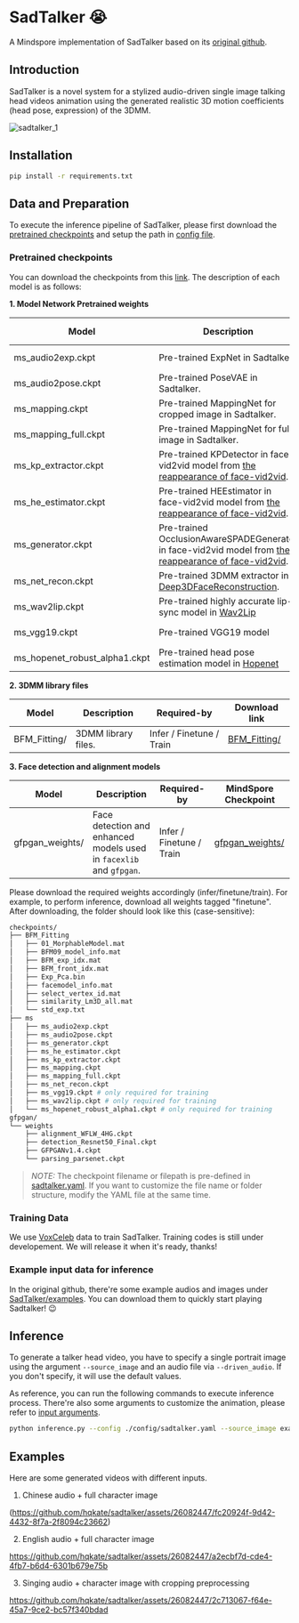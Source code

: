 # SadTalker :sob:

A Mindspore implementation of SadTalker based on its [original github](https://github.com/OpenTalker/SadTalker).

## Introduction
SadTalker is a novel system for a stylized audio-driven single image talking head videos animation using the generated realistic 3D motion coefficients (head pose, expression) of the 3DMM.

![sadtalker_1](https://github.com/hqkate/sadtalker/assets/26082447/f1239f9f-f434-4b2c-8ed0-3f07287eb7f3)


## Installation

```bash
pip install -r requirements.txt
```

## Data and Preparation

To execute the inference pipeline of SadTalker, please first download the [pretrained checkpoints](#pretrained-checkpoints) and setup the path in [config file](./config/sadtalker.yaml).

### Pretrained checkpoints

You can download the checkpoints from this [link](https://download-mindspore.osinfra.cn/toolkits/mindone/sadtalker/).
The description of each model is as follows:

**1. Model Network Pretrained weights**

| Model | Description | Required-by | MindSpore Checkpoint |
| --- | --- | --- | --- |
| ms_audio2exp.ckpt  | Pre-trained ExpNet in Sadtalker. | Infer / Finetune | [ms_audio2exp.ckpt](https://download-mindspore.osinfra.cn/toolkits/mindone/sadtalker/ms/ms_audio2exp.ckpt)
| ms_audio2pose.ckpt | Pre-trained PoseVAE in Sadtalker. | Infer / Finetune | [ms_audio2pose.ckpt](https://download-mindspore.osinfra.cn/toolkits/mindone/sadtalker/ms/ms_audio2pose.ckpt) |
| ms_mapping.ckpt | Pre-trained MappingNet for cropped image in Sadtalker. | Infer / Finetune | [ms_mapping.ckpt](https://download-mindspore.osinfra.cn/toolkits/mindone/sadtalker/ms/ms_mapping.ckpt) |
| ms_mapping_full.ckpt | Pre-trained MappingNet for full image in Sadtalker. | Infer / Finetune | [ms_mapping_full.ckpt](https://download-mindspore.osinfra.cn/toolkits/mindone/sadtalker/ms/ms_mapping_full.ckpt) |
| ms_kp_extractor.ckpt | Pre-trained KPDetector in face-vid2vid model from [the reappearance of face-vid2vid](https://github.com/zhanglonghao1992/One-Shot_Free-View_Neural_Talking_Head_Synthesis). | Infer / Finetune | [ms_kp_extractor.ckpt](https://download-mindspore.osinfra.cn/toolkits/mindone/sadtalker/ms/ms_kp_extractor.ckpt) |
| ms_he_estimator.ckpt | Pre-trained HEEstimator in face-vid2vid model from [the reappearance of face-vid2vid](https://github.com/zhanglonghao1992/One-Shot_Free-View_Neural_Talking_Head_Synthesis). | Infer / Finetune | [ms_he_estimator.ckpt](https://download-mindspore.osinfra.cn/toolkits/mindone/sadtalker/ms/ms_he_estimator.ckpt) |
| ms_generator.ckpt | Pre-trained OcclusionAwareSPADEGenerator in face-vid2vid model from [the reappearance of face-vid2vid](https://github.com/zhanglonghao1992/One-Shot_Free-View_Neural_Talking_Head_Synthesis). | Infer / Finetune | [ms_generator.ckpt](https://download-mindspore.osinfra.cn/toolkits/mindone/sadtalker/ms/ms_generator.ckpt) |
| ms_net_recon.ckpt | Pre-trained 3DMM extractor in [Deep3DFaceReconstruction](https://github.com/microsoft/Deep3DFaceReconstruction). | Infer / Finetune | [ms_net_recon.ckpt](https://download-mindspore.osinfra.cn/toolkits/mindone/sadtalker/ms/ms_net_recon.ckpt) |
| ms_wav2lip.ckpt | Pre-trained highly accurate lip-sync model in [Wav2Lip](https://github.com/Rudrabha/Wav2Lip) | Train / Finetune | [ms_wav2lip.ckpt](https://download-mindspore.osinfra.cn/toolkits/mindone/sadtalker/ms/ms_wav2lip.ckpt) |
| ms_vgg19.ckpt | Pre-trained VGG19 model | Train / Finetune | [ms_vgg19.ckpt](https://download-mindspore.osinfra.cn/toolkits/mindone/sadtalker/ms/ms_vgg19.ckpt) |
| ms_hopenet_robust_alpha1.ckpt | Pre-trained head pose estimation model in [Hopenet](https://github.com/natanielruiz/deep-head-pose/tree/master) | Train / Finetune | [ms_hopenet_robust_alpha1.ckpt](https://download-mindspore.osinfra.cn/toolkits/mindone/sadtalker/ms/ms_hopenet_robust_alpha1.ckpt) |

**2. 3DMM library files**

| Model | Description | Required-by | Download link |
| --- | --- | --- | --- |
| BFM_Fitting/ | 3DMM library files. | Infer / Finetune / Train | [BFM_Fitting/](https://download-mindspore.osinfra.cn/toolkits/mindone/sadtalker/BFM_Fitting/) |


**3. Face detection and alignment models**

| Model | Description | Required-by | MindSpore Checkpoint |
| --- | --- | --- | --- |
| gfpgan_weights/ | Face detection and enhanced models used in `facexlib` and `gfpgan`. | Infer / Finetune / Train | [gfpgan_weights/](https://download-mindspore.osinfra.cn/toolkits/mindone/sadtalker/gfpgan_weights/) |


Please download the required weights accordingly (infer/finetune/train). For example, to perform inference, download all weights tagged "finetune". After downloading, the folder should look like this (case-sensitive):

  ```bash
  checkpoints/
  ├── BFM_Fitting
  │   ├── 01_MorphableModel.mat
  │   ├── BFM09_model_info.mat
  │   ├── BFM_exp_idx.mat
  │   ├── BFM_front_idx.mat
  │   ├── Exp_Pca.bin
  │   ├── facemodel_info.mat
  │   ├── select_vertex_id.mat
  │   ├── similarity_Lm3D_all.mat
  │   └── std_exp.txt
  ├── ms
  │   ├── ms_audio2exp.ckpt
  │   ├── ms_audio2pose.ckpt
  │   ├── ms_generator.ckpt
  │   ├── ms_he_estimator.ckpt
  │   ├── ms_kp_extractor.ckpt
  │   ├── ms_mapping.ckpt
  │   ├── ms_mapping_full.ckpt
  │   ├── ms_net_recon.ckpt
  │   ├── ms_vgg19.ckpt # only required for training
  │   ├── ms_wav2lip.ckpt # only required for training
  │   └── ms_hopenet_robust_alpha1.ckpt # only required for training
  gfpgan/
  └── weights
      ├── alignment_WFLW_4HG.ckpt
      ├── detection_Resnet50_Final.ckpt
      ├── GFPGANv1.4.ckpt
      └── parsing_parsenet.ckpt
  ```

 > _NOTE:_  The checkpoint filename or filepath is pre-defined in [sadtalker.yaml](examples\sadtalker\config\sadtalker.yaml). If you want to customize the file name or folder structure, modify the YAML file at the same time.


### Training Data

We use [VoxCeleb](https://mm.kaist.ac.kr/datasets/voxceleb/) data to train SadTalker. Training codes is still under developement. We will release it when it's ready, thanks!


### Example input data for inference

In the original github, there're some example audios and images under [SadTalker/examples](https://github.com/OpenTalker/SadTalker/tree/main/examples). You can download them to quickly start playing Sadtalker! :wink:


## Inference

To generate a talker head video, you have to specify a single portrait image using the argument `--source_image` and an audio file via `--driven_audio`. If you don't specify, it will use the default values.

As reference, you can run the following commands to execute inference process. There're also some arguments to customize the animation, please refer to [input arguments](./utils/arg_parser.py).

```bash
python inference.py --config ./config/sadtalker.yaml --source_image examples/source_image/people_0.png --driven_audio examples/driven_audio/imagine.wav
```

## Examples

Here are some generated videos with different inputs.

1. Chinese audio + full character image

(https://github.com/hqkate/sadtalker/assets/26082447/fc20924f-9d42-4432-8f7a-2f8094c23662)


2. English audio + full character image

https://github.com/hqkate/sadtalker/assets/26082447/a2ecbf7d-cde4-4fb7-b6d4-6301b679e75b


3. Singing audio + character image with cropping preprocessing

https://github.com/hqkate/sadtalker/assets/26082447/2c713067-f64e-45a7-9ce2-bc57f340bdad
